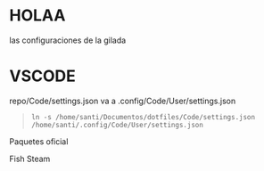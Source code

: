 # HOLAA

las configuraciones de la gilada

# VSCODE

repo/Code/settings.json
va a
.config/Code/User/settings.json

> `ln -s /home/santi/Documentos/dotfiles/Code/settings.json /home/santi/.config/Code/User/settings.json`

Paquetes
oficial

Fish
Steam

